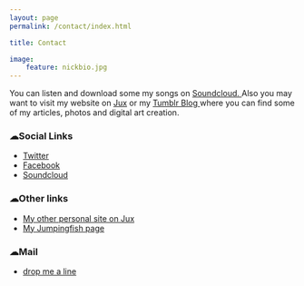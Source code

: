 ```yaml
---
layout: page
permalink: /contact/index.html

title: Contact

image:
    feature: nickbio.jpg
---
```


<p><span>You can listen and download some my songs on </span><a href="http://www.soundcloud.com/nikoslevantis/"> Soundcloud. </a><span>Also you may want to visit my website on </span><a href="http://nicklevantis.jux.com/">Jux</a><span> or my </span><a href="http://levantis.tumblr.com/">Tumblr Blog </a><span> where you can find some of my articles, photos and digital art creation.</span></p>
<h3 title="Social Links">☁Social Links</h3>
<ul>
<li><a href="http://www.twitter.com/nicklevantis" target="_blank">Twitter</a></li>
<li><a href="http://facebook.com/nicklevantis1" target="_blank">Facebook</a></li>
<li><a href="http://soundcloud.com/nikoslevantis" target="_blank">Soundcloud</a></li>
</ul>
<h3 title="my links">☁Other links</h3>
<ul>
<li><a href="http://www.nicklevantis.jux.com/" target="_blank">My other personal site on Jux</a></li>
<li><a href="http://jumpingfish.gr/nicklevantis" target="_blank">My Jumpingfish page</a></li>
</ul>
<h3 title="Mail">☁Mail</h3>
<ul>
<li><a href="mailto:nicklevantis@gmail.com">drop me a line</a></li>
</ul>